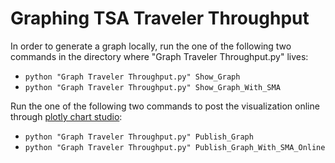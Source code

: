 # Graphing TSA Traveler Throughput

In order to generate a graph locally, run the one of the following two commands in the directory where "Graph Traveler Throughput.py" lives:

- ``` python "Graph Traveler Throughput.py" Show_Graph ```
- ``` python "Graph Traveler Throughput.py" Show_Graph_With_SMA ```

Run the one of the following two commands to post the visualization online through [plotly chart studio](https://plotly.com/chart-studio/):

- ``` python "Graph Traveler Throughput.py" Publish_Graph ```
- ``` python "Graph Traveler Throughput.py" Publish_Graph_With_SMA_Online ```